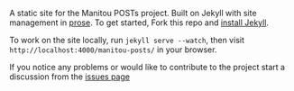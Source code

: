 A static site for the Manitou POSTs project. Built on Jekyll  with
site management in [prose](http://prose.io). To get started, Fork this repo and [install Jekyll](http://jekyllrb.com/docs/installation).

To work on the site locally, run `jekyll serve --watch`, then visit `http://localhost:4000/manitou-posts/` in your browser.

If you notice any problems or would like to contribute to the project start a discussion from the [issues page](https://github.com/localdata/manitou-post/issues)
